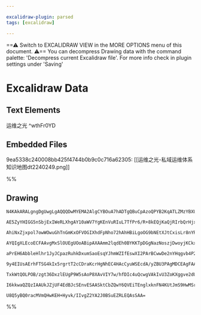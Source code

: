 ```yaml
---

excalidraw-plugin: parsed
tags: [excalidraw]

---
```

==⚠  Switch to EXCALIDRAW VIEW in the MORE OPTIONS menu of this document. ⚠== You can decompress Drawing data with the command palette: 'Decompress current Excalidraw file'. For more info check in plugin settings under 'Saving'


# Excalidraw Data

## Text Elements
运维之光 ^wthFr0YD

## Embedded Files
9ea5338c240008bb425f4744b0b9c0c716a62305: [[运维之光-私域运维体系知识地图dt2240249.png]]

%%
## Drawing
```compressed-json
N4KAkARALgngDgUwgLgAQQQDwMYEMA2AlgCYBOuA7hADTgQBuCpAzoQPYB2KqATLZMzYBXUtiRoIACyhQ4zZAHoFAc0JRJQgEYA6bGwC2CgF7N6hbEcK4OCtptbErHALRY8RMpWdx8Q1TdIEfARcZgRmBShcZQUebQBGAFYEmjoghH0EDihmbgBtcDBQMBKIEm4IfAA5eIAJAEcjACkoVJLIWEQKwn1opH5SzG4AZgA2eO0AFnieAHZ4heHJ0YAO

AE5ZyYHIGG5nSbjExIWeRLXhgAY10aWV7YgKEnVuRIuL7TfPr6/R+8kEQjKaQjRIrbQrHjxNaTN7xUaQ+IrLaFSDWZTBbgXe7MKCkNgAawQAGE2Pg2KQKrjrMw4LhAtk2qVNLhsPjlHihBxiCSyRSJFSODS6VlWvcAGaEfD4ADKsAxEkkLI0gUZAlxBIQAHUnpJuPFserCbKYPL0IIPKqIBygRxwrk0PqURA2LTsGpdg63vcOVzbcx7agOEIpdiE

AhiNxZjxpol7owWOwuGhTnGmKxOFVOGIXhdFpNho72hAhHBiLgoOG9bNEtXJtCxisLr8nYRmAARdIViNoMUEML3dnCOAASWIAbyAF17pphFyAKLBTLZcdTp1EDj47hBkNrtisys9vsIcXkTKjrfB/DiyUIc8SNYhRLDYYrbDRz4rTSaA6JMWTTaTJoFyaGs2AXNg8yjLg8KXIklrMO44ioAU7RgIW7TxCiq5FtgeJwBeO5FoQXJYBUuAXPBURQEI

AYQIgXLEcoECFAAvgMxSlOUEgUOoABipAXAAmm2lqdEh0BYKKTpDGgNazNoszjDwoyjKCkxIsiRYeqgzgrPJykQop0KTMsNx3E6jzEM8aCNn8AJAq0yaxk6aKmliTo4nihI8uSFQAMTxAggWBZazKsoOnLcqSvn8uQgq0vSUlFhKUrGqaEDmuUBpeVqOrcHwHmGggaXiZlEbesINp2nq9wuiy7p6l6ToRSOY75NhpRiqet7doGl73MRxCkRIuA8J

aPrEH6AbbleHlhr1JyJCpazRuhkDxumSaoEsqYJhmWZIfEswXI2PArBCwwDe2nYHqgvb4P2TozpFC4ZCKK73CWZZdlWNaJHWiRnWsGz3Oum5oDNoN7oSvX3Y9RYVpgjnoIAC/GAC9+gDScoAkorjZQAAqkkVOj2OWmKnBQNKhBGEhPDucl5O8bg+iStpzkI5JACCRDKFtlQIGKSWlPGUDmAQXOArzUAupaejZLgxFMHefWEaU5KAsRBAE0jROYzj

9y4EIUsAErhFTSG4kIx5rgrtT2cCDraKcrHgNhEC4HAcCyuWSEcdA/yZBU3PAgMDCEAgFAAEIsmyE0+Xy6B+WKSfJ4yEDYCIiXDhW+iyjlcf+cFQX9IUacZyKWcZFH4Wx9F8fQHFQqJan6ekJn2e8ZKMpyqVpJZSXLdtxkucatqVm6smIcD+X2fD0a3cVGVzdl9kFf6EblWSFNNX98vUCrwA8q6DWenTkBTyv7cM0zLMvJPu+r7x5OU9T+Wn6Xrf

TxkWtQOLPOB/zgt36DxzlEUgP9W5sAoP8XAvVIY7w/hfDIc4uQcwgVAkIvU3ZoKXggve2dUF4goHjeA4kJo4OAfxJmCB16mjgaUBCeIpQAA09jDCjNoNYp11i5hrPEAsIcGGknwIJPYJkFIHEhC+MYUZThLRDkYNgBhuAcXWgQS23BJgfD0qcSYrE764NXuvSKW8JBkJDuyEgz8aZvwscQWUCB8KyXMaQEgABZNgQ1kG4E0MEWGR5nEkHzmgFREA

I6kkwaQZQzIAAUkJZjUF4EdBJcSEnvESAASktCbZQwY6QVEiTEnglxknFN4KUtJmS9HwMSrPBAh8RacGmv1EuXUqEmxIi4jgTFglOiyN43x3ALZWxwkQRxqAhn3A4FQwZpBLa1UNuuc2szhmlF6KQQkpAqjTLQBMp0ayNleJ8bdIZVTVaaAAFYIGwDkaUUy4DuM8VMo5fiHorLdtcwgjA8aKPwMop0YkF7pA+ZwGWNEpb6GIV0CGzSixkn3C8+Gn

U8Q5yBQ0racMVmQHwKEH+Hyvk/IIvgZ2YA2J0BSuEZRLEQAsSAA=
```
%%